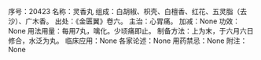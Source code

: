 序号：20423
名称：灵香丸
组成：白胡椒、枳壳、白檀香、红花、五灵脂（去沙）、广木香。
出处：《金匮翼》卷六。
主治：心胃痛。
加减：None
功效：None
用法用量：每用7丸，噙化。少顷痛即止。
制备方法：上为末，于六月六日修合，水泛为丸。
临床应用：None
各家论述：None
用药禁忌：None
附注：None
